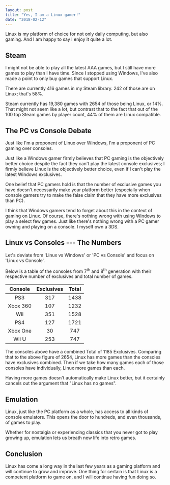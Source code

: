 ```yaml
---
layout: post
title: "Yes, I am a Linux gamer!"
date: "2018-02-12"
---
```


Linux is my platform of choice for not only daily computing, but also gaming.
And I am happy to say I enjoy it quite a lot.

## Steam

I might not be able to play all the latest AAA games, but I still have more games
to play than I have time. Since I stopped using Windows, I've also made a point to only buy games that support Linux.

There are currently 416 games in my Steam library. 242 of those are on Linux; that's
58%.

Steam currently has 19,380 games with 2654 of those being Linux, or 14%. That might not seem like a lot,
but contrast that to the fact that out of the 100 top Steam games by player count, 44% of them are Linux compatible.

## The PC vs Console Debate

Just like I'm a proponent of Linux over Windows, I'm a proponent of PC gaming over consoles.

Just like a Windows gamer firmly believes that PC gaming is the objectively better choice
despite the fact they can't play the latest console exclusives; I firmly believe Linux is the
objectively better choice, even if I can't play the latest Windows exclusives.

One belief that PC gamers hold is that the number of exclusive games you have doesn't
necessarily make your platform better (especially when console gamers try to make
the false claim that they have more exclusives than PC).

I think that Windows gamers tend to forget about this in the context of gaming on Linux.
Of course, there's nothing wrong with using Windows to play a select few games. Just like there's
nothing wrong with a PC gamer owning and playing on a console. I myself own a 3DS.

## Linux vs Consoles --- The Numbers

Let's deviate from 'Linux vs Windows' or 'PC vs Console' and focus
on 'Linux vs Console'.

Below is a table of the consoles from 7<sup>th</sup> and 8<sup>th</sup> generation with their respective number of exclusives and total number of games.

|  Console | Exclusives | Total |
|:--------:|:----------:|:-----:|
|    PS3   |     317    |  1438 |
| Xbox 360 |     107    |  1232 |
|    Wii   |     351    |  1528 |
|    PS4   |     127    |  1721 |
| Xbox One |     30     |  747  |
|   Wii U  |     253    |  747  |

The consoles above have a combined Total of 1185 Exclusives.
Comparing that to the above figure of 2654, Linux has more games than the consoles have exclusives combined.
Then if we take how many games each of those consoles have individually,
Linux more games than each.

Having more games doesn't automatically make Linux better, but it certainly
cancels out the argument that "Linux has no games".

## Emulation

Linux, just like the PC platform as a whole, has access to all kinds of console emulators.
This opens the door to hundreds, and even thousands, of games to play.

Whether for nostalgia or experiencing classics that you never got to play growing up,
emulation lets us breath new life into retro games.

## Conclusion

Linux has come a long way in the last few years as a gaming platform
and will continue to grow and improve. One thing for certain is that Linux
is a competent platform to game on, and I will continue having fun doing so.
